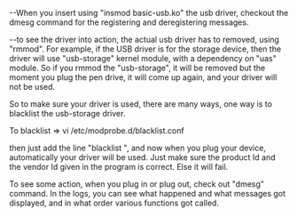 
--When you insert using "insmod basic-usb.ko" the usb driver, checkout the dmesg command for the registering and
deregistering messages.

--to see the driver into action, the actual usb driver has to removed, using "rmmod". 
For example, if the USB driver is for the  storage device, then the driver will use "usb-storage" 
kernel module, with a dependency on "uas" module. So if you rmmod the "usb-storage", it will be 
removed but the moment you plug the pen drive, it will come up again, and your driver will not be used.

So to make sure your driver is used, there are many ways, one way is to blacklist the usb-storage driver.

To blacklist => vi /etc/modprobe.d/blacklist.conf

then just add the line "blacklist <driver name>", and now when you plug your  device, automatically your 
driver will be used. Just make sure the product Id and the vendor Id given in the program is correct. Else it will fail.

To see some action, when you plug in or plug out, check out "dmesg" command. In the logs, you can see what happened 
and what messages got displayed, and in what order various functions got called.
